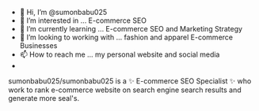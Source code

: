 - 👋 Hi, I’m @sumonbabu025
- 👀 I’m interested in ... E-commerce SEO
- 🌱 I’m currently learning ... E-commerce SEO and Marketing Strategy
- 💞️ I’m looking to working  with ... fashion and apparel E-commerce Businesses
- 📫 How to reach me ... my personal website and social media
- 
sumonbabu025/sumonbabu025 is a ✨ E-commerce SEO Specialist ✨ who work to rank e-commerce website on search engine search results and generate more seal's.
